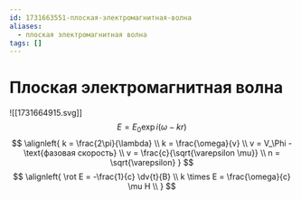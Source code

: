 ```yaml
---
id: 1731663551-плоская-электромагнитная-волна
aliases:
  - плоская электромагнитная волна
tags: []
---
```


# Плоская электромагнитная волна
![[1731664915.svg]]
$$
E = E_0 \exp{i (\omega - k r)}
$$
$$
\alignleft{
k = \frac{2\pi}{\lambda} \\
k = \frac{\omega}{v} \\
v = V_\Phi - \text{фазовая скорость} \\
v = \frac{c}{\sqrt{\varepsilon \mu}} \\
n = \sqrt{\varepsilon}
}
$$
$$
\alignleft{
\rot E = -\frac{1}{c} \dv{t}{B} \\
k \times E = \frac{\omega}{c} \mu H \\
}
$$
